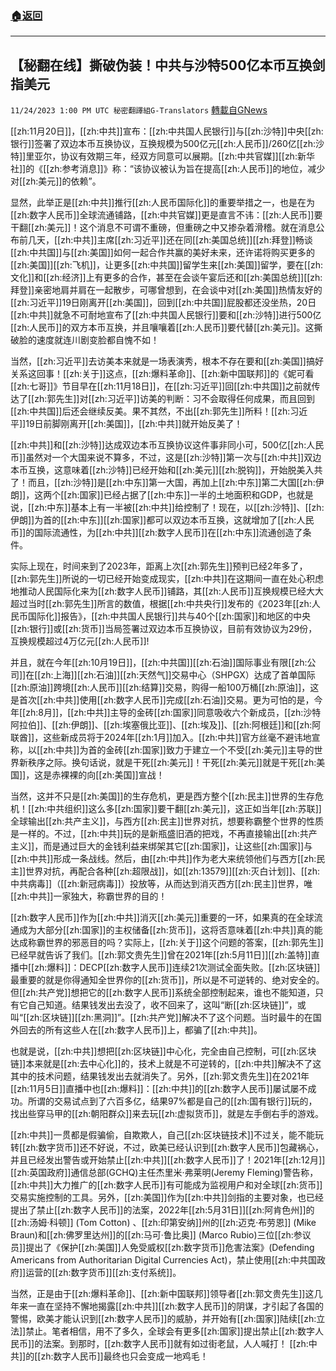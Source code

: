 ###  [:house:返回](README.md)
---


## 【秘翻在线】撕破伪装！中共与沙特500亿本币互换剑指美元
`11/24/2023 1:00 PM UTC 秘密翻譯組G-Translators` [轉載自GNews](https://gnews.org/articles/2033210)

[[zh:11月20日]]，[[zh:中共]]宣布：[[zh:中共国人民银行]]与[[zh:沙特]]中央[[zh:银行]]签署了双边本币互换协议，互换规模为500亿元[[zh:人民币]]/260亿[[zh:沙特]]里亚尔，协议有效期三年，经双方同意可以展期。[[zh:中共官媒]][[zh:新华社]]的《[[zh:参考消息]]》称：“该协议被认为旨在提高[[zh:人民币]]的地位，减少对[[zh:美元]]的依赖”。

显然，此举正是[[zh:中共]]推行[[zh:人民币国际化]]的重要举措之一，也是在为[[zh:数字人民币]]全球流通铺路，[[zh:中共官媒]]更是直言不讳：[[zh:人民币]]要干翻[[zh:美元]]！这个消息不可谓不重磅，但重磅之中又掺杂着滑稽。就在消息公布前几天，[[zh:中共]]主席[[zh:习近平]]还在同[[zh:美国总统]][[zh:拜登]]畅谈[[zh:中共国]]与[[zh:美国]]如何一起合作共赢的美好未来，还许诺将购买更多的[[zh:美国]][[zh:飞机]]，让更多[[zh:中共国]]留学生来[[zh:美国]]留学，要在[[zh:文化]]和[[zh:经济]]上有更多的合作，甚至在会谈午宴后还和[[zh:美国总统]][[zh:拜登]]亲密地肩并肩在一起散步，可哪曾想到，在会谈中对[[zh:美国]]热情友好的[[zh:习近平]]19日刚离开[[zh:美国]]，回到[[zh:中共国]]屁股都还没坐热，20日[[zh:中共]]就急不可耐地宣布了[[zh:中共国人民银行]]要和[[zh:沙特]]进行500亿[[zh:人民币]]的双方本币互换，并且嚷嚷着[[zh:人民币]]要代替[[zh:美元]]。这撕破脸的速度就连川剧变脸都自愧不如！

当然，[[zh:习近平]]去访美本来就是一场表演秀，根本不存在要和[[zh:美国]]搞好关系这回事！[[zh:关于]]这点，[[zh:爆料革命]]、[[zh:新中国联邦]]的《妮可看[[zh:七哥]]》节目早在[[zh:11月18日]]，在[[zh:习近平]]回[[zh:中共国]]之前就传达了[[zh:郭先生]]对[[zh:习近平]]访美的判断：习不会取得任何成果，而且回到[[zh:中共国]]后还会继续反美。果不其然，不出[[zh:郭先生]]所料！[[zh:习近平]]19日前脚刚离开[[zh:美国]]，[[zh:中共]]就开始反美了！

[[zh:中共]]和[[zh:沙特]]达成双边本币互换协议这件事非同小可，500亿[[zh:人民币]]虽然对一个大国来说不算多，不过，这是[[zh:沙特]]第一次与[[zh:中共]]双边本币互换，这意味着[[zh:沙特]]已经开始和[[zh:美元]][[zh:脱钩]]，开始脱美入共了！而且，[[zh:沙特]]是[[zh:中东]]第一大国，再加上[[zh:中东]]第二大国[[zh:伊朗]]，这两个[[zh:国家]]已经占据了[[zh:中东]]一半的土地面积和GDP，也就是说，[[zh:中东]]基本上有一半被[[zh:中共]]给控制了！现在，以[[zh:沙特]]、[[zh:伊朗]]为首的[[zh:中东]][[zh:国家]]都可以双边本币互换，这就增加了[[zh:人民币]]的国际流通性，为[[zh:中共]][[zh:数字人民币]]在[[zh:中东]]流通创造了条件。

实际上现在，时间来到了2023年，距离上次[[zh:郭先生]]预判已经2年多了，[[zh:郭先生]]所说的一切已经开始变成现实，[[zh:中共]]在这期间一直在处心积虑地推动人民国际化来为[[zh:数字人民币]]铺路，其[[zh:人民币]]互换规模已经大大超过当时[[zh:郭先生]]所言的数值，根据[[zh:中共央行]]发布的《2023年[[zh:人民币国际化]]报告》，[[zh:中共国人民银行]]共与40个[[zh:国家]]和地区的中央[[zh:银行]]或[[zh:货币]]当局签署过双边本币互换协议，目前有效协议为29份，互换规模超过4万亿元[[zh:人民币]]!

并且，就在今年[[zh:10月19日]]，[[zh:中共国]][[zh:石油]]国际事业有限[[zh:公司]]在[[zh:上海]][[zh:石油]][[zh:天然气]]交易中心（SHPGX）达成了首单国际[[zh:原油]]跨境[[zh:人民币]][[zh:结算]]交易，购得一船100万桶[[zh:原油]]，这是首次[[zh:中共]]使用[[zh:数字人民币]]完成[[zh:石油]]交易。更为可怕的是，今年[[zh:8月]]，[[zh:中共]]主导的金砖[[zh:国家]]同意吸收六个新成员，[[zh:沙特阿拉伯]]、[[zh:伊朗]]、[[zh:埃塞俄比亚]]、[[zh:埃及]]、[[zh:阿根廷]]和[[zh:阿联酋]]，这些新成员将于2024年[[zh:1月]]加入。[[zh:中共]]官方丝毫不避讳地宣称，以[[zh:中共]]为首的金砖[[zh:国家]]致力于建立一个不受[[zh:美元]]主导的世界新秩序之际。换句话说，就是干死[[zh:美元]]！干死[[zh:美元]]就是干死[[zh:美国]]，这是赤裸裸的向[[zh:美国]]宣战！

当然，这并不只是[[zh:美国]]的生存危机，更是西方整个[[zh:民主]]世界的生存危机！[[zh:中共组织]]这么多[[zh:国家]]要干翻[[zh:美元]]，这正如当年[[zh:苏联]]全球输出[[zh:共产主义]]，与西方[[zh:民主]]世界对抗，想要称霸整个世界的性质是一样的。不过，[[zh:中共]]玩的是新瓶盛旧酒的把戏，不再直接输出[[zh:共产主义]]，而是通过巨大的金钱利益来绑架其它[[zh:国家]]，让这些[[zh:国家]]与[[zh:中共]]形成一条战线。然后，由[[zh:中共]]作为老大来统领他们与西方[[zh:民主]]世界对抗，再配合各种[[zh:超限战]]，如[[zh:13579]][[zh:灭白计划]]、[[zh:中共病毒]]（[[zh:新冠病毒]]）投放等，从而达到消灭西方[[zh:民主]]世界，唯[[zh:中共]]一家独大，称霸世界的目的！

[[zh:数字人民币]]作为[[zh:中共]]消灭[[zh:美元]]重要的一环，如果真的在全球流通成为大部分[[zh:国家]]的主权储备[[zh:货币]]，这将否意味着[[zh:中共]]真的能达成称霸世界的邪恶目的吗？实际上，[[zh:关于]]这个问题的答案，[[zh:郭先生]]已经早就告诉了我们。[[zh:郭文贵先生]]曾在2021年[[zh:5月11日]][[zh:盖特]]直播中[[zh:爆料]]：DECP[[zh:数字人民币]]连续21次测试全面失败。[[zh:区块链]]最重要的就是你得通知全世界你的[[zh:货币]]，所以是不可逆转的、绝对安全的。但[[zh:共产党]]想把它的[[zh:数字人民币]]系统全部控制起来，谁也不能知道，只有它自己知道。结果钱发出去没了，收不回来了，这叫“断[[zh:区块链]]”，或叫“[[zh:区块链]][[zh:黑洞]]”。[[zh:共产党]]解决不了这个问题。当时最牛的在国外回去的所有这些人在[[zh:数字人民币]]上，都骗了[[zh:中共]]。

也就是说，[[zh:中共]]想把[[zh:区块链]]中心化，完全由自己控制，可[[zh:区块链]]本来就是[[zh:去中心化]]的，技术上就是不可逆转的，[[zh:中共]]解决不了这其中的技术问题，结果钱发出去就消失了。另外，[[zh:郭文贵先生]]在2021年[[zh:11月5日]]直播中也[[zh:爆料]]：[[zh:中共]]的[[zh:数字人民币]]屡试屡不成功。所谓的交易试点到了六百多亿，结果97%都是自己的[[zh:国有银行]]玩的，找出些穿马甲的[[zh:朝阳群众]]来去玩[[zh:虚拟货币]]，就是左手倒右手的游戏。

[[zh:中共]]一贯都是假骗偷，自欺欺人，自己[[zh:区块链技术]]不过关，能不能玩转[[zh:数字货币]]还不好说，不过，欧美已经认识到[[zh:数字人民币]]包藏祸心，并且已经发出警告或开始禁止[[zh:中共]][[zh:数字人民币]]了！2021年[[zh:12月]][[zh:英国政府]]通信总部(GCHQ)主任杰里米·弗莱明(Jeremy Fleming)警告称，[[zh:中共]]大力推广的[[zh:数字人民币]]有可能成为监视用户和对全球[[zh:货币]]交易实施控制的工具。另外，[[zh:美国]]作为[[zh:中共]]剑指的主要对象，也已经提出了禁止[[zh:数字人民币]]的法案，2022年[[zh:5月31日]][[zh:阿肯色州]]的[[zh:汤姆·科顿]] (Tom Cotton) 、[[zh:印第安纳]]州的[[zh:迈克·布劳恩]] (Mike Braun)和[[zh:佛罗里达州]]的[[zh:马可·鲁比奥]] (Marco Rubio)三位[[zh:参议员]]提出了《保护[[zh:美国]]人免受威权[[zh:数字货币]]危害法案》(Defending Americans from Authoritarian Digital Currencies Act)，禁止使用[[zh:中共国政府]]运营的[[zh:数字货币]][[zh:支付系统]]。

当然，正是由于[[zh:爆料革命]]、[[zh:新中国联邦]]领导者[[zh:郭文贵先生]]这几年来一直在坚持不懈地揭露[[zh:中共]][[zh:数字人民币]]的阴谋，才引起了各国的警惕，欧美才能认识到[[zh:数字人民币]]的威胁，并开始有[[zh:国家]]陆续[[zh:立法]]禁止。笔者相信，用不了多久，全球会有更多[[zh:国家]]提出禁止[[zh:数字人民币]]的法案。到那时，[[zh:数字人民币]]就有如过街老鼠，人人喊打！ [[zh:中共]]的[[zh:数字人民币]]最终也只会变成一地鸡毛！
